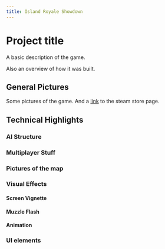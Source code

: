 ```yaml
---
title: Island Royale Showdown
---
```


# Project title

A basic description of the game.

Also an overview of how it was built.

## General Pictures

Some pictures of the game. And a [link](https://store.steampowered.com/app/1528570/Royale_Island_Showdown/) to the steam store page.

## Technical Highlights
### AI Structure
### Multiplayer Stuff
### Pictures of the map
### Visual Effects
#### Screen Vignette
#### Muzzle Flash
#### Animation
### UI elements